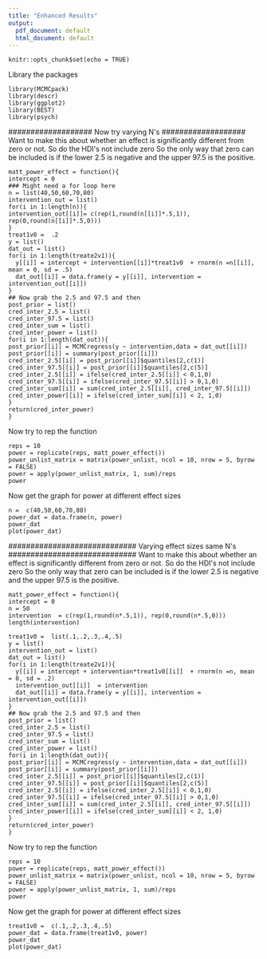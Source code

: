 ```yaml
---
title: "Enhanced Results"
output:
  pdf_document: default
  html_document: default
---
```


```{r setup, include=FALSE}
knitr::opts_chunk$set(echo = TRUE)
```
Library the packages
```{r}
library(MCMCpack)
library(descr)
library(ggplot2)
library(BEST)
library(psych)
```
###################
Now try varying N's
###################
Want to make this about whether an effect is significantly different from zero or not.  So do the HDI's not include zero
So the only way that zero can be included is if the lower 2.5 is negative and the upper 97.5 is the positive.
```{r}
matt_power_effect = function(){
intercept = 0
### Might need a for loop here
n = list(40,50,60,70,80)
intervention_out = list()
for(i in 1:length(n)){
intervention_out[[i]]= c(rep(1,round(n[[i]]*.5,1)), rep(0,round(n[[i]]*.5,0)))
}
treat1v0 =  .2
y = list()
dat_out = list()
for(i in 1:length(treate2v1)){
  y[[i]] = intercept + intervention[[i]]*treat1v0  + rnorm(n =n[[i]], mean = 0, sd = .5)
  dat_out[[i]] = data.frame(y = y[[i]], intervention = intervention_out[[i]])
}
## Now grab the 2.5 and 97.5 and then 
post_prior = list()
cred_inter_2.5 = list()
cred_inter_97.5 = list()
cred_inter_sum = list()
cred_inter_power = list()
for(i in 1:length(dat_out)){
post_prior[[i]] = MCMCregress(y ~ intervention,data = dat_out[[i]])
post_prior[[i]] = summary(post_prior[[i]])
cred_inter_2.5[[i]] = post_prior[[i]]$quantiles[2,c(1)]
cred_inter_97.5[[i]] = post_prior[[i]]$quantiles[2,c(5)]
cred_inter_2.5[[i]] = ifelse(cred_inter_2.5[[i]] < 0,1,0)
cred_inter_97.5[[i]] = ifelse(cred_inter_97.5[[i]] > 0,1,0)
cred_inter_sum[[i]] = sum(cred_inter_2.5[[i]], cred_inter_97.5[[i]])
cred_inter_power[[i]] = ifelse(cred_inter_sum[[i]] < 2, 1,0)
}
return(cred_inter_power)
}
```
Now try to rep the function
```{r}
reps = 10
power = replicate(reps, matt_power_effect())
power_unlist_matrix = matrix(power_unlist, ncol = 10, nrow = 5, byrow = FALSE)
power = apply(power_unlist_matrix, 1, sum)/reps
power
```
Now get the graph for power at different effect sizes
```{r}
n =  c(40,50,60,70,80)
power_dat = data.frame(n, power)
power_dat
plot(power_dat)
```
#############################
Varying effect sizes same N's
#############################
Want to make this about whether an effect is significantly different from zero or not.  So do the HDI's not include zero
So the only way that zero can be included is if the lower 2.5 is negative and the upper 97.5 is the positive.
```{r}
matt_power_effect = function(){
intercept = 0
n = 50
intervention  = c(rep(1,round(n*.5,1)), rep(0,round(n*.5,0)))
length(intervention)

treat1v0 =  list(.1,.2,.3,.4,.5)
y = list()
intervention_out = list()
dat_out = list()
for(i in 1:length(treate2v1)){
  y[[i]] = intercept + intervention*treat1v0[[i]]  + rnorm(n =n, mean = 0, sd = .2)
  intervention_out[[i]]  = intervention
  dat_out[[i]] = data.frame(y = y[[i]], intervention = intervention_out[[i]])
}
## Now grab the 2.5 and 97.5 and then 
post_prior = list()
cred_inter_2.5 = list()
cred_inter_97.5 = list()
cred_inter_sum = list()
cred_inter_power = list()
for(i in 1:length(dat_out)){
post_prior[[i]] = MCMCregress(y ~ intervention,data = dat_out[[i]])
post_prior[[i]] = summary(post_prior[[i]])
cred_inter_2.5[[i]] = post_prior[[i]]$quantiles[2,c(1)]
cred_inter_97.5[[i]] = post_prior[[i]]$quantiles[2,c(5)]
cred_inter_2.5[[i]] = ifelse(cred_inter_2.5[[i]] < 0,1,0)
cred_inter_97.5[[i]] = ifelse(cred_inter_97.5[[i]] > 0,1,0)
cred_inter_sum[[i]] = sum(cred_inter_2.5[[i]], cred_inter_97.5[[i]])
cred_inter_power[[i]] = ifelse(cred_inter_sum[[i]] < 2, 1,0)
}
return(cred_inter_power)
}

```
Now try to rep the function
```{r}
reps = 10
power = replicate(reps, matt_power_effect())
power_unlist_matrix = matrix(power_unlist, ncol = 10, nrow = 5, byrow = FALSE)
power = apply(power_unlist_matrix, 1, sum)/reps
power
```
Now get the graph for power at different effect sizes
```{r}
treat1v0 =  c(.1,.2,.3,.4,.5)
power_dat = data.frame(treat1v0, power)
power_dat
plot(power_dat)
```



